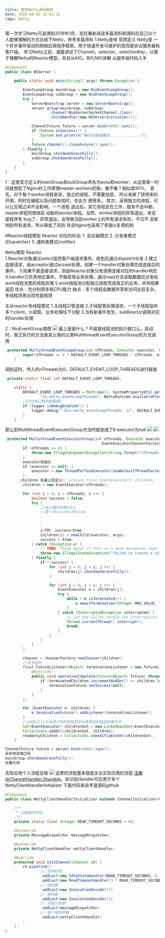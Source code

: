 ```yaml
---
title: 重视Netty源码解析
date: 2020-08-03 15:01:15
tags: Netty
---
```

第一次学习Netty可追溯到2019年1月，现在重新阅读多篇资料和源码后自己以个人能够理解的方式总结下Netty，参考多篇资料
1.Netty是啥
官网定义
Netty是 一个异步事件驱动的网络应用程序框架，用于快速开发可维护的高性能协议服务器和客户端。
学习Netty之前，通篇讲述了Channel，selector，selectionKey，以便于理解Netty的Reactor模型，并且从AIO，BIO,NIO讲解
从服务端代码入手
```java
@Component
public class WSServer {

    public static void main(String[] args) throws Exception {

        EventLoopGroup mainGroup = new NioEventLoopGroup();
        EventLoopGroup subGroup = new NioEventLoopGroup();
        try {
            ServerBootstrap server = new ServerBootstrap();
            server.group(mainGroup, subGroup)
                    .channel(NioServerSocketChannel.class)
                    .childHandler(new WSServerInitialzer());

            ChannelFuture future = server.bind(8088).sync();
            if (future.isSuccess()) {
                System.out.println("Netty启动成功..............");
            }
            future.channel().closeFuture().sync();
        } finally {
            mainGroup.shutdownGracefully();
            subGroup.shutdownGracefully();
        }
    }
}
```
1：这里官方定义的mainGroup和subGroup命名为boss和worker，从这里第一时间就想到了Nginx的工作原理master-workers机制，像不像？相似度90%。
首先，对于每个worker进程来说，独立的进程，不需要加锁，
所以省掉了锁带来的开销，同时在编程以及问题查找时，也会方
便很多。
其次，采用独立的进程，可以让互相之间不会影响，一个进程
退出后，其它进程还在工作，服务不会中断，master进程则很快启
动新的worker进程。当然，worker进程的异常退出，肯定是程序有
bug了，异常退出，会导致当前worker上的所有请求失败，不过不
会影响到所有请求，所以降低了风险
并且Nginx也采用了多路Io复用机制

#Reactor线程模型
Reactor 对应的叫法: 1. 反应器模式 2. 分发者模式(Dispatcher) 3. 通知者模式(notifier)

Netty模型 Reactor  
1.Reactor对象通过select监控客户端请求事件，收到后通过dispatch分发
2.建立连接请求，由acceptor通过accept处理，创建一个handler对象处理完成连接后的事件。
3.如果不是连接请求，则由Reactor对象分发调用连接对应的handler响应
4.handler只负责响应事件，不做具体业务处理，通过read方法读取数据后分发给work线程池里的线程处理
5.work线程池分配独立线程完成真正的业务，并将结果返回
优点：充分利用多核CPU能力
缺点：多个线程会数据共享和访问比较复杂，多线程场景出现性能瓶颈

主从reactor多线程模式
1.主线程只管连接
2.子线程管处理请求，一个子线程监听多个client，io读取，业务处理往下分配
3.当有新事件发生，subReactor调用对应的handler处理

2：NioEventGroup类图
![](http://47.105.116.133:8080/upload/NioEventGroup.png)
最上层是什么？不就是线程池的执行接口么，启动时，真正执行的方法是其父类的父类MultithreadEventExecutorGroup的方法调用
```java
 protected MultithreadEventLoopGroup(int nThreads, Executor executor, Object... args) {
        super(nThreads == 0 ? DEFAULT_EVENT_LOOP_THREADS : nThreads, executor, args);
    }
```
调到这时，传入的nThreads为0，DEFAULT_EVENT_LOOP_THREADS进行赋值
```java
 private static final int DEFAULT_EVENT_LOOP_THREADS;

    static {
        DEFAULT_EVENT_LOOP_THREADS = Math.max(1, SystemPropertyUtil.getInt(
                "io.netty.eventLoopThreads", NettyRuntime.availableProcessors() * 2));
        //CPU核心数的数量乘2
        if (logger.isDebugEnabled()) {
            logger.debug("-Dio.netty.eventLoopThreads: {}", DEFAULT_EVENT_LOOP_THREADS);
        }
    }

```
那么到MultithreadEventExecutorGroup方法时就变成了8  executor为null
![](http://47.105.116.133:8080/upload/debug1.png)
![](http://47.105.116.133:8080/upload/debug2.png)
```java
 protected MultithreadEventExecutorGroup(int nThreads, Executor executor,
                                            EventExecutorChooserFactory chooserFactory, Object... args) {
        if (nThreads <= 0) {
            throw new IllegalArgumentException(String.format("nThreads: %d (expected: > 0)", nThreads));
        }
		executor初始化
        if (executor == null) {
            executor = new ThreadPerTaskExecutor(newDefaultThreadFactory());
        }
       children 在最上层定义// private final EventExecutor[] children;
        children = new EventExecutor[nThreads];

        for (int i = 0; i < nThreads; i ++) {
            boolean success = false;
            try {
            	//进入循环就是8次么
            	//第一次success为false
            	.
            	.
            	.
            	i=7时  success=true
                children[i] = newChild(executor, args);
                success = true;
            } catch (Exception e) {
                // TODO: Think about if this is a good exception type
                throw new IllegalStateException("failed to create a child event loop", e);
            } finally {
                if (!success) {
                    for (int j = 0; j < i; j ++) {
                        children[j].shutdownGracefully();
                    }

                    for (int j = 0; j < i; j ++) {
                        EventExecutor e = children[j];
                        try {
                            while (!e.isTerminated()) {
                                e.awaitTermination(Integer.MAX_VALUE, TimeUnit.SECONDS);
                            }
                        } catch (InterruptedException interrupted) {
                            // Let the caller handle the interruption.
                            Thread.currentThread().interrupt();
                            break;
                        }
                    }
                }
            }
        }

        chooser = chooserFactory.newChooser(children);
        //任务监听
        final FutureListener<Object> terminationListener = new FutureListener<Object>() {
            @Override
            public void operationComplete(Future<Object> future) throws Exception {
                if (terminatedChildren.incrementAndGet() == children.length) {
                    terminationFuture.setSuccess(null);
                }
            }
        };

        for (EventExecutor e: children) {
            e.terminationFuture().addListener(terminationListener);
        }
        //addAll()方法用于将所有指定的元素添加到指定的集合中
        Set<EventExecutor> childrenSet = new LinkedHashSet<EventExecutor>(children.length);
        Collections.addAll(childrenSet, children);
        readonlyChildren = Collections.unmodifiableSet(childrenSet);
    }
```
```java
ChannelFuture future = server.bind(8088).sync();
异步绑定端口号
mainGroup.shutdownGracefully();
优雅关闭
```
实际应用个人流程总结
![](http://47.105.116.133:8080/upload/nettyserver.png)
这里的流程基本就是企业实际应用的流程
注解@ChannelHandler.Sharable，标识此Handler可应用于多个NettyClientHandlerInitializer
下面代码来自芋道源码github
```java
@Component
public class NettyClientHandlerInitializer extends ChannelInitializer<Channel> {

    /**
     * 心跳超时时间
     */
    private static final Integer READ_TIMEOUT_SECONDS = 60;

    @Autowired
    private MessageDispatcher messageDispatcher;

    @Autowired
    private NettyClientHandler nettyClientHandler;

    @Override
    protected void initChannel(Channel ch) {
        ch.pipeline()
                // 空闲检测
                .addLast(new IdleStateHandler(READ_TIMEOUT_SECONDS, 0, 0))
                .addLast(new ReadTimeoutHandler(3 * READ_TIMEOUT_SECONDS))
                // 编码器
                .addLast(new InvocationEncoder())
                // 解码器
                .addLast(new InvocationDecoder())
                // 消息分发器
                .addLast(messageDispatcher)
                // 客户端处理器
                .addLast(nettyClientHandler)
        ;
    }
}
```


